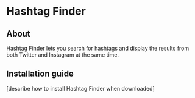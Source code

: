 # Hashtag Finder

## About
Hashtag Finder lets you search for hashtags and display the results from both Twitter and Instagram at the same time.

## Installation guide
[describe how to install Hashtag Finder when downloaded]
